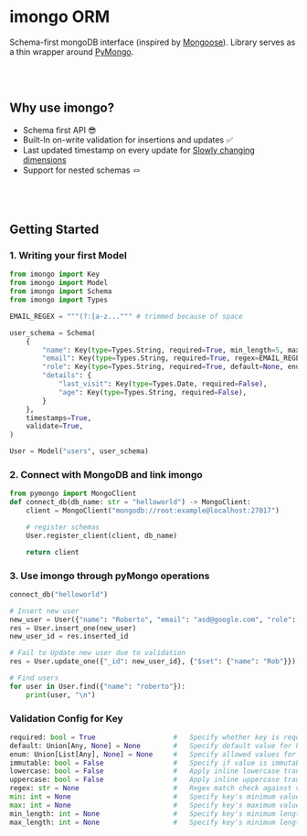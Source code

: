 # imongo ORM

Schema-first mongoDB interface (inspired by [Mongoose](https://mongoosejs.com/)). Library serves as a thin wrapper around [PyMongo](!https://pymongo.readthedocs.io/en/stable/).

\
&nbsp;

## Why use imongo?

- Schema first API 😎
- Built-In on-write validation for insertions and updates ✅
- Last updated timestamp on every update for [Slowly changing dimensions](https://en.wikipedia.org/wiki/Slowly_changing_dimension)
- Support for nested schemas 🪢

\
&nbsp;

## Getting Started

### 1. Writing your first Model

```python
from imongo import Key
from imongo import Model
from imongo import Schema
from imongo import Types

EMAIL_REGEX = """(?:[a-z...""" # trimmed because of space

user_schema = Schema(
    {
        "name": Key(type=Types.String, required=True, min_length=5, max_length=50, lowercase=True),
        "email": Key(type=Types.String, required=True, regex=EMAIL_REGEX),
        "role": Key(type=Types.String, required=True, default=None, enum=["A", "B", None]),
        "details": {
            "last_visit": Key(type=Types.Date, required=False),
            "age": Key(type=Types.String, required=False),
        }
    },
    timestamps=True,
    validate=True,
)

User = Model("users", user_schema)
```

### 2. Connect with MongoDB and link imongo

```python
from pymongo import MongoClient
def connect_db(db_name: str = "helloworld") -> MongoClient:
    client = MongoClient("mongodb://root:example@localhost:27017")

    # register schemas
    User.register_client(client, db_name)

    return client
```

### 3. Use imongo through pyMongo operations

```python
connect_db("helloworld")

# Insert new user
new_user = User({"name": "Roberto", "email": "asd@google.com", "role": "A"})
res = User.insert_one(new_user)
new_user_id = res.inserted_id

# Fail to Update new user due to validation
res = User.update_one({"_id": new_user_id}, {"$set": {"name": "Rob"}})

# Find users
for user in User.find({"name": "roberto"}):
    print(user, "\n")

```

### Validation Config for Key

```python
required: bool = True                   #   Specify whether key is required
default: Union[Any, None] = None        #   Specify default value for key if value is not provided
enum: Union[List[Any], None] = None     #   Specify allowed values for key
immutable: bool = False                 #   Specify if value is immutable (i.e. it can't be altered after creation)
lowercase: bool = False                 #   Apply inline lowercase transformation (Types.String)
uppercase: bool = False                 #   Apply inline uppercase transformation (Types.String)
regex: str = None                       #   Regex match check against value (Types.String)
min: int = None                         #   Specify key's minimum value (Types.Integer, Types.Long, Types.Double)
max: int = None                         #   Specify key's maximum value (Types.Integer, Types.Long, Types.Double)
min_length: int = None                  #   Specify key's minimum length (Types.String)
max_length: int = None                  #   Specify key's minimum length (Types.String)
```
